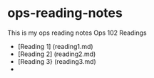# ops-reading-notes
This is my ops reading notes
Ops 102 Readings
- [Reading 1] (reading1.md)
- [Reading 2] (reading2.md)
- [Reading 3} (reading3.md)
- 
